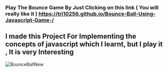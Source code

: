 ### Play The Bounce Game By Just Clicking on this link ( You will really like it ) https://tri10256.github.io/Bounce-Ball-Using-Javascript-Game-/
## I made this Project For Implementing the concepts of javascript which I learnt, but I play it , It is very Interesting
![BounceBallNew](https://user-images.githubusercontent.com/43501679/149029306-905230c9-5148-4bf7-b018-64e8553c920d.jpg)

